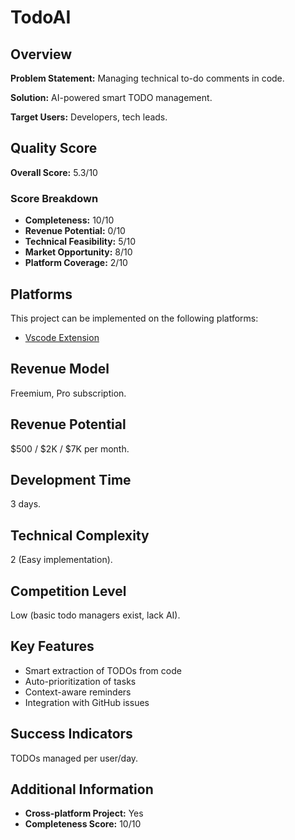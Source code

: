 # TodoAI

## Overview
**Problem Statement:** Managing technical to-do comments in code.

**Solution:** AI-powered smart TODO management.

**Target Users:** Developers, tech leads.

## Quality Score
**Overall Score:** 5.3/10

### Score Breakdown
- **Completeness:** 10/10
- **Revenue Potential:** 0/10
- **Technical Feasibility:** 5/10
- **Market Opportunity:** 8/10
- **Platform Coverage:** 2/10

## Platforms
This project can be implemented on the following platforms:
- [Vscode Extension](./platforms/vscode-extension/)

## Revenue Model
Freemium, Pro subscription.

## Revenue Potential
$500 / $2K / $7K per month.

## Development Time
3 days.

## Technical Complexity
2 (Easy implementation).

## Competition Level
Low (basic todo managers exist, lack AI).

## Key Features
- Smart extraction of TODOs from code
- Auto-prioritization of tasks
- Context-aware reminders
- Integration with GitHub issues

## Success Indicators
TODOs managed per user/day.

## Additional Information
- **Cross-platform Project:** Yes
- **Completeness Score:** 10/10
